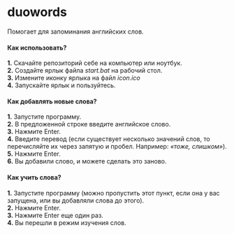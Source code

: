 # duowords
Помогает для запоминания английских слов.

#### Как использовать?
**1.** Скачайте репозиторий себе на компьютер или ноутбук.  
**2.** Создайте ярлык файла *start.bat* на рабочий стол.  
**3.** Измените иконку ярлыка на файл *icon.ico*  
**4.** Запускайте ярлык и пользуйтесь.  
  
#### Как добавлять новые слова?
**1.** Запустите программу.  
**2.** В предложенной строке введите английское слово.  
**3.** Нажмите Enter.  
**4.** Введите перевод (если существует несколько значений слов, то перечисляйте их через запятую и пробел. Например: *«тоже, слишком»*).  
**5.** Нажмите Enter.  
**6.** Вы добавили слово, и можете сделать это заново.  

#### Как учить слова?
**1.** Запустите программу (можно пропустить этот пункт, если она у вас запущена, или вы добавляли слова до этого).  
**2.** Нажмите Enter.  
**3.** Нажмите Enter еще один раз.  
**4.** Вы перешли в режим изучения слов.  
